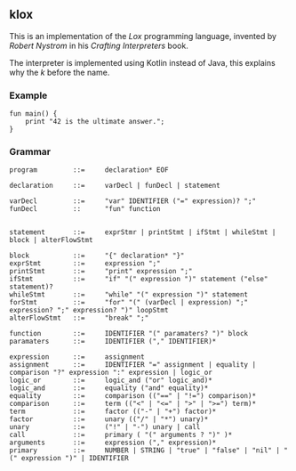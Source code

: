 ## klox

This is an implementation of the _Lox_ programming language, invented by _Robert Nystrom_ in his
_Crafting Interpreters_ book.

The interpreter is implemented using Kotlin instead of Java, this explains why the _k_ before the name.

### Example

```lox
fun main() {
    print "42 is the ultimate answer.";
}
```
### Grammar

```
program         ::=     declaration* EOF

declaration     ::=     varDecl | funDecl | statement

varDecl         ::=     "var" IDENTIFIER ("=" expression)? ";"
funDecl         ::      "fun" function


statement       ::=     exprStmr | printStmt | ifStmt | whileStmt | block | alterFlowStmt

block           ::=     "{" declaration* "}"
exprStmt        ::=     expression ";"
printStmt       ::=     "print" expression ";"
ifStmt          ::=     "if" "(" expression ")" statement ("else" statement)?
whileStmt       ::=     "while" "(" expression ")" statement
forStmt         ::=     "for" "(" (varDecl | expression) ";" expression? ";" expression? ")" loopStmt
alterFlowStmt   ::=     "break" ";" 

function        ::=     IDENTIFIER "(" paramaters? ")" block
paramaters      ::=     IDENTIFIER ("," IDENTIFIER)*

expression      ::=     assignment
assignment      ::=     IDENTIFIER "=" assignment | equality | comparison "?" expression ":" expression | logic_or
logic_or        ::=     logic_and ("or" logic_and)*
logic_and       ::=     equality ("and" equality)*
equality        ::=     comparison (("==" | "!=") comparison)*
comparison      ::=     term (("<" | "<=" | ">" | ">=") term)*
term            ::=     factor (("-" | "+") factor)*
factor          ::=     unary (("/" | "*") unary)*
unary           ::=     ("!" | "-") unary | call
call            ::=     primary ( "(" arguments ? ")" )*
arguments       ::=     expression ("," expression)*
primary         ::=     NUMBER | STRING | "true" | "false" | "nil" | "(" expression ")" | IDENTIFIER
```